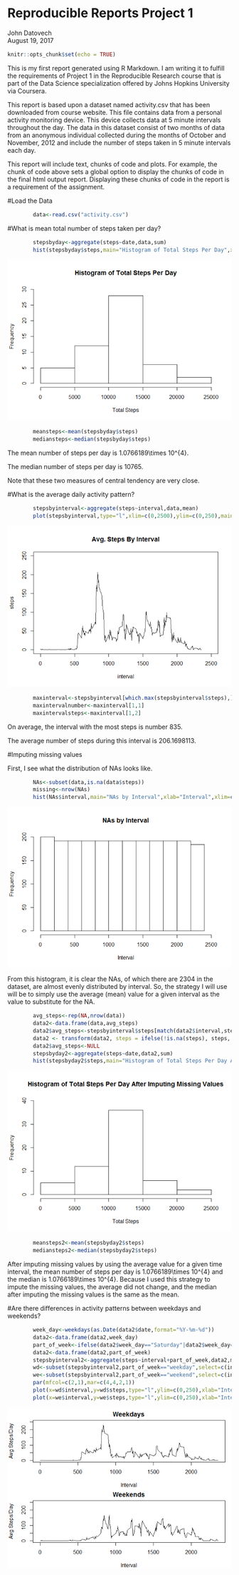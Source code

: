 # Reproducible Reports Project 1
John Datovech  
August 19, 2017  


```r
knitr::opts_chunk$set(echo = TRUE)
```

This is my first report generated using R Markdown.  I am writing it to fulfill the requirements of Project 1 in the Reproducible Research course that is part of the Data Science specialization offered by Johns Hopkins University via Coursera.

This report is based upon a dataset named activity.csv that has been downloaded from course website.  This file contains data from a personal activity monitoring device. This device collects data at 5 minute intervals throughout the day. The data in this dataset consist of two months of data from an anonymous individual collected during the months of October and November, 2012 and include the number of steps taken in 5 minute intervals each day. 

This report will include text, chunks of code and plots.  For example, the chunk of code above sets a global option to display the chunks of code in the final html output report.  Displaying these chunks of code in the report is a requirement of the assignment.

#Load the Data


```r
        data<-read.csv("activity.csv")
```

#What is mean total number of steps taken per day?


```r
        stepsbyday<-aggregate(steps~date,data,sum)
        hist(stepsbyday$steps,main="Histogram of Total Steps Per Day",xlab="Total Steps",ylim=c(0,30))
```

![](PA1_template_files/figure-html/unnamed-chunk-3-1.png)<!-- -->

```r
        meansteps<-mean(stepsbyday$steps)
        mediansteps<-median(stepsbyday$steps)
```

The mean number of steps per day is 1.0766189\times 10^{4}.

The median number of steps per day is 10765.

Note that these two measures of central tendency are very close.

#What is the average daily activity pattern?


```r
        stepsbyinterval<-aggregate(steps~interval,data,mean)
        plot(stepsbyinterval,type="l",xlim=c(0,2500),ylim=c(0,250),main="Avg. Steps By Interval")
```

![](PA1_template_files/figure-html/unnamed-chunk-4-1.png)<!-- -->

```r
        maxinterval<-stepsbyinterval[which.max(stepsbyinterval$steps),]
        maxintervalnumber<-maxinterval[1,1]
        maxintervalsteps<-maxinterval[1,2]
```

On average, the interval with the most steps is number 835.

The average number of steps during this interval is 206.1698113.

#Imputing missing values

First, I see what the distribution of NAs looks like.  


```r
        NAs<-subset(data,is.na(data$steps))
        missing<-nrow(NAs)
        hist(NAs$interval,main="NAs by Interval",xlab="Interval",xlim=c(0,2500))
```

![](PA1_template_files/figure-html/unnamed-chunk-5-1.png)<!-- -->
 
From this histogram, it is clear the NAs, of which there are 2304 in the dataset, are almost evenly distributed by interval.  So, the strategy I will use will be to simply use the average (mean) value for a given interval as the value to substitute for the NA. 


```r
        avg_steps<-rep(NA,nrow(data))
        data2<-data.frame(data,avg_steps)
        data2$avg_steps<-stepsbyinterval$steps[match(data2$interval,stepsbyinterval$interval)]
        data2 <- transform(data2, steps = ifelse(!is.na(steps), steps, avg_steps))
        data2$avg_steps<-NULL
        stepsbyday2<-aggregate(steps~date,data2,sum)
        hist(stepsbyday2$steps,main="Histogram of Total Steps Per Day After Imputing Missing Values",xlab="Total Steps",ylim=c(0,40))
```

![](PA1_template_files/figure-html/unnamed-chunk-6-1.png)<!-- -->

```r
        meansteps2<-mean(stepsbyday2$steps)
        mediansteps2<-median(stepsbyday2$steps)
```

After imputing missing values by using the average value for a given time interval, the mean number of steps per day is 1.0766189\times 10^{4} and the median is 1.0766189\times 10^{4}.  Because I used this strategy to impute the missing values, the average did not change, and the median after imputing the missing values is the same as the mean.

#Are there differences in activity patterns between weekdays and weekends?


```r
        week_day<-weekdays(as.Date(data2$date,format="%Y-%m-%d"))
        data2<-data.frame(data2,week_day)
        part_of_week<-ifelse(data2$week_day=="Saturday"|data2$week_day=="Sunday","weekend","weekday")
        data2<-data.frame(data2,part_of_week)
        stepsbyinterval2<-aggregate(steps~interval+part_of_week,data2,mean)
        wd<-subset(stepsbyinterval2,part_of_week=="weekday",select=c(interval,steps))
        we<-subset(stepsbyinterval2,part_of_week=="weekend",select=c(interval,steps))
        par(mfcol=c(2,1),mar=c(4,4,2,1))
        plot(x=wd$interval,y=wd$steps,type="l",ylim=c(0,250),xlab="Interval",ylab="Avg Steps/Day",main="Weekdays")
        plot(x=we$interval,y=we$steps,type="l",ylim=c(0,250),xlab="Interval",ylab="Avg Steps/Day",main="Weekends")
```

![](PA1_template_files/figure-html/unnamed-chunk-7-1.png)<!-- -->

        
